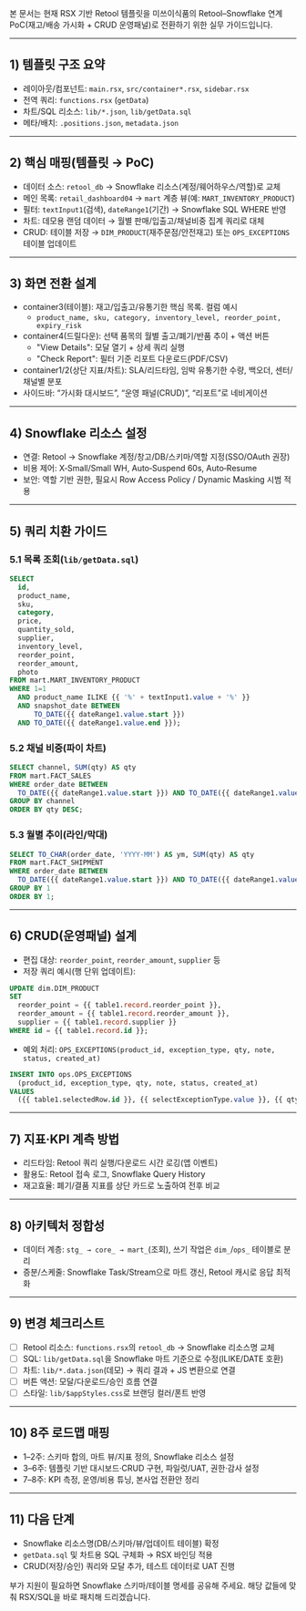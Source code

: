 

본 문서는 현재 RSX 기반 Retool 템플릿을 미쓰이식품의 Retool–Snowflake 연계 PoC(재고/배송 가시화 + CRUD 운영패널)로 전환하기 위한 실무 가이드입니다.

---

## 1) 템플릿 구조 요약
- 레이아웃/컴포넌트: `main.rsx`, `src/container*.rsx`, `sidebar.rsx`
- 전역 쿼리: `functions.rsx` (`getData`)
- 차트/SQL 리소스: `lib/*.json`, `lib/getData.sql`
- 메타/배치: `.positions.json`, `metadata.json`

---

## 2) 핵심 매핑(템플릿 → PoC)
- 데이터 소스: `retool_db` → Snowflake 리소스(계정/웨어하우스/역할)로 교체
- 메인 목록: `retail_dashboard04` → `mart` 계층 뷰(예: `MART_INVENTORY_PRODUCT`)
- 필터: `textInput1`(검색), `dateRange1`(기간) → Snowflake SQL WHERE 반영
- 차트: 데모용 랜덤 데이터 → 월별 판매/입출고/채널비중 집계 쿼리로 대체
- CRUD: 테이블 저장 → `DIM_PRODUCT`(재주문점/안전재고) 또는 `OPS_EXCEPTIONS` 테이블 업데이트

---

## 3) 화면 전환 설계
- container3(테이블): 재고/입출고/유통기한 핵심 목록. 컬럼 예시
  - `product_name, sku, category, inventory_level, reorder_point, expiry_risk`
- container4(드릴다운): 선택 품목의 월별 출고/폐기/반품 추이 + 액션 버튼
  - "View Details": 모달 열기 + 상세 쿼리 실행
  - "Check Report": 필터 기준 리포트 다운로드(PDF/CSV)
- container1/2(상단 지표/차트): SLA/리드타임, 임박 유통기한 수량, 백오더, 센터/채널별 분포
- 사이드바: “가시화 대시보드”, “운영 패널(CRUD)”, “리포트”로 네비게이션

---

## 4) Snowflake 리소스 설정
- 연결: Retool → Snowflake 계정/창고/DB/스키마/역할 지정(SSO/OAuth 권장)
- 비용 제어: X‑Small/Small WH, Auto‑Suspend 60s, Auto‑Resume
- 보안: 역할 기반 권한, 필요시 Row Access Policy / Dynamic Masking 시범 적용

---

## 5) 쿼리 치환 가이드

### 5.1 목록 조회(`lib/getData.sql`)
```sql
SELECT 
  id,
  product_name,
  sku,
  category,
  price,
  quantity_sold,
  supplier,
  inventory_level,
  reorder_point,
  reorder_amount,
  photo
FROM mart.MART_INVENTORY_PRODUCT
WHERE 1=1
  AND product_name ILIKE {{ '%' + textInput1.value + '%' }}
  AND snapshot_date BETWEEN 
      TO_DATE({{ dateRange1.value.start }}) 
  AND TO_DATE({{ dateRange1.value.end }});
```

### 5.2 채널 비중(파이 차트)
```sql
SELECT channel, SUM(qty) AS qty
FROM mart.FACT_SALES
WHERE order_date BETWEEN 
  TO_DATE({{ dateRange1.value.start }}) AND TO_DATE({{ dateRange1.value.end }})
GROUP BY channel
ORDER BY qty DESC;
```

### 5.3 월별 추이(라인/막대)
```sql
SELECT TO_CHAR(order_date, 'YYYY-MM') AS ym, SUM(qty) AS qty
FROM mart.FACT_SHIPMENT
WHERE order_date BETWEEN 
  TO_DATE({{ dateRange1.value.start }}) AND TO_DATE({{ dateRange1.value.end }})
GROUP BY 1
ORDER BY 1;
```

---

## 6) CRUD(운영패널) 설계
- 편집 대상: `reorder_point`, `reorder_amount`, `supplier` 등
- 저장 쿼리 예시(행 단위 업데이트):
```sql
UPDATE dim.DIM_PRODUCT
SET 
  reorder_point = {{ table1.record.reorder_point }},
  reorder_amount = {{ table1.record.reorder_amount }},
  supplier = {{ table1.record.supplier }}
WHERE id = {{ table1.record.id }};
```
- 예외 처리: `OPS_EXCEPTIONS(product_id, exception_type, qty, note, status, created_at)`
```sql
INSERT INTO ops.OPS_EXCEPTIONS 
  (product_id, exception_type, qty, note, status, created_at)
VALUES
  ({{ table1.selectedRow.id }}, {{ selectExceptionType.value }}, {{ qtyInput.value }}, {{ noteInput.value }}, 'REQUESTED', CURRENT_TIMESTAMP);
```

---

## 7) 지표·KPI 계측 방법
- 리드타임: Retool 쿼리 실행/다운로드 시간 로깅(앱 이벤트)
- 활용도: Retool 접속 로그, Snowflake Query History
- 재고효율: 폐기/결품 지표를 상단 카드로 노출하여 전후 비교

---

## 8) 아키텍처 정합성
- 데이터 계층: `stg_ → core_ → mart_`(조회), 쓰기 작업은 `dim_`/`ops_` 테이블로 분리
- 증분/스케줄: Snowflake Task/Stream으로 마트 갱신, Retool 캐시로 응답 최적화

---

## 9) 변경 체크리스트
- [ ] Retool 리소스: `functions.rsx`의 `retool_db` → Snowflake 리소스명 교체
- [ ] SQL: `lib/getData.sql`을 Snowflake 마트 기준으로 수정(ILIKE/DATE 호환)
- [ ] 차트: `lib/*.data.json`(데모) → 쿼리 결과 + JS 변환으로 연결
- [ ] 버튼 액션: 모달/다운로드/승인 흐름 연결
- [ ] 스타일: `lib/$appStyles.css`로 브랜딩 컬러/폰트 반영

---

## 10) 8주 로드맵 매핑
- 1–2주: 스키마 합의, 마트 뷰/지표 정의, Snowflake 리소스 설정
- 3–6주: 템플릿 기반 대시보드·CRUD 구현, 파일럿/UAT, 권한·감사 설정
- 7–8주: KPI 측정, 운영/비용 튜닝, 본사업 전환안 정리

---

## 11) 다음 단계
- Snowflake 리소스명(DB/스키마/뷰/업데이트 테이블) 확정
- `getData.sql` 및 차트용 SQL 구체화 → RSX 바인딩 적용
- CRUD(저장/승인) 쿼리와 모달 추가, 테스트 데이터로 UAT 진행

부가 지원이 필요하면 Snowflake 스키마/테이블 명세를 공유해 주세요. 해당 값들에 맞춰 RSX/SQL을 바로 패치해 드리겠습니다.

